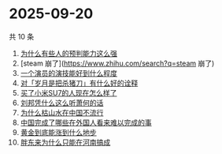 # 2025-09-20

共 10 条

<!-- BEGIN -->
<!-- 最后更新时间 Sat Sep 20 2025 16:15:13 GMT+0800 (China Standard Time) -->

1. [为什么有些人的预判能力这么强](https://www.zhihu.com/search?q=为什么有些人的预判能力这么强)
1. [steam 崩了](https://www.zhihu.com/search?q=steam 崩了)
1. [一个演员的演技能好到什么程度](https://www.zhihu.com/search?q=一个演员的演技能好到什么程度)
1. [对「岁月是把杀猪刀」有什么好的诠释](https://www.zhihu.com/search?q=对「岁月是把杀猪刀」有什么好的诠释)
1. [买了小米SU7的人现在怎么样了](https://www.zhihu.com/search?q=买了小米SU7的人现在怎么样了)
1. [刘邦凭什么这么听萧何的话](https://www.zhihu.com/search?q=刘邦凭什么这么听萧何的话)
1. [为什么枯山水在中国不流行](https://www.zhihu.com/search?q=为什么枯山水在中国不流行)
1. [中国完成了哪些在外国人看来难以完成的事](https://www.zhihu.com/search?q=中国完成了哪些在外国人看来难以完成的事)
1. [黄金到底能涨到什么地步](https://www.zhihu.com/search?q=黄金到底能涨到什么地步)
1. [胖东来为什么只能在河南搞成](https://www.zhihu.com/search?q=胖东来为什么只能在河南搞成)

<!-- END -->
